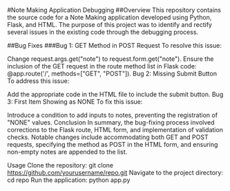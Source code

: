 #Note Making Application Debugging
##Overview
This repository contains the source code for a Note Making application developed using Python, Flask, and HTML. The purpose of this project was to identify and rectify several issues in the existing code through the debugging process.

##Bug Fixes
###Bug 1: GET Method in POST Request
To resolve this issue:

Change request.args.get("note") to request.form.get("note").
Ensure the inclusion of the GET request in the route method list in Flask code: @app.route('/', methods=["GET", "POST"]).
Bug 2: Missing Submit Button
To address this issue:

Add the appropriate code in the HTML file to include the submit button.
Bug 3: First Item Showing as NONE
To fix this issue:

Introduce a condition to add inputs to notes, preventing the registration of "NONE" values.
Conclusion
In summary, the bug-fixing process involved corrections to the Flask route, HTML form, and implementation of validation checks. Notable changes include accommodating both GET and POST requests, specifying the method as POST in the HTML form, and ensuring non-empty notes are appended to the list.

Usage
Clone the repository: git clone https://github.com/yourusername/repo.git
Navigate to the project directory: cd repo
Run the application: python app.py
